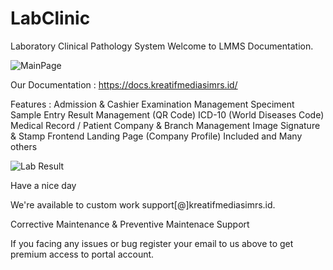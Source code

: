 # LabClinic
Laboratory Clinical Pathology System
Welcome to LMMS Documentation.

![MainPage](https://files.gitbook.com/v0/b/gitbook-x-prod.appspot.com/o/spaces%2FagJ77x9a4OKwB12CvYDU%2Fuploads%2Fj0gRBbOMVFM2q2DUbnKO%2Fbg-sample-login-2.jpg?alt=media&token=785497db-e7ac-4835-a694-093609f1a1ee)

Our Documentation :
https://docs.kreatifmediasimrs.id/

Features :
Admission & Cashier
Examination Management
Speciment Sample Entry
Result Management (QR Code)
ICD-10 (World Diseases Code)
Medical Record / Patient
Company & Branch Management
Image Signature & Stamp
Frontend Landing Page (Company Profile) Included
and Many others

![Lab Result](https://files.gitbook.com/v0/b/gitbook-x-prod.appspot.com/o/spaces%2FagJ77x9a4OKwB12CvYDU%2Fuploads%2FsurvK87LJsgMOuTSdwUi%2Fimage.png?alt=media&token=2e165f2c-bb9d-4872-9f71-9c49d4bfad67)

Have a nice day 

We're available to custom work support[@]kreatifmediasimrs.id.

Corrective Maintenance & Preventive Maintenace Support

If you facing any issues or bug register your email to us above to get premium access to portal account.
